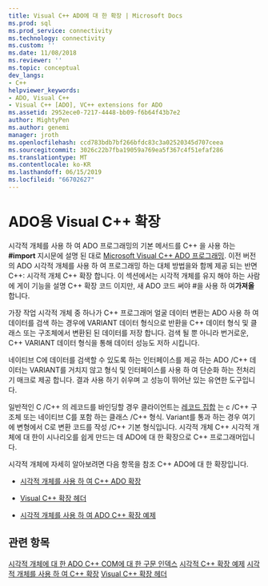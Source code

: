 ```yaml
---
title: Visual C++ ADO에 대 한 확장 | Microsoft Docs
ms.prod: sql
ms.prod_service: connectivity
ms.technology: connectivity
ms.custom: ''
ms.date: 11/08/2018
ms.reviewer: ''
ms.topic: conceptual
dev_langs:
- C++
helpviewer_keywords:
- ADO, Visual C++
- Visual C++ [ADO], VC++ extensions for ADO
ms.assetid: 2952ece0-7217-4448-bb09-f6b64f43b7e2
author: MightyPen
ms.author: genemi
manager: jroth
ms.openlocfilehash: ccd783bdb7bf266bfdc83c3a02520345d707ceea
ms.sourcegitcommit: 3026c22b7fba19059a769ea5f367c4f51efaf286
ms.translationtype: MT
ms.contentlocale: ko-KR
ms.lasthandoff: 06/15/2019
ms.locfileid: "66702627"
---
```

# <a name="visual-c-extensions-for-ado"></a>ADO용 Visual C++ 확장
시각적 개체를 사용 하 여 ADO 프로그래밍의 기본 메서드를 C++ 을 사용 하는 **#import** 지시문에 설명 된 대로 [Microsoft Visual C++ ADO 프로그래밍](../../../ado/guide/appendixes/visual-c-ado-programming.md). 이전 버전의 ADO 시각적 개체를 사용 하 여 프로그래밍 하는 대체 방법을와 함께 제공 되는 반면 C++: 시각적 개체 C++ 확장 합니다. 이 섹션에서는 시각적 개체를 유지 해야 하는 사람에 게이 기능을 설명 C++ 확장 코드 이지만, 새 ADO 코드 써야 #을 사용 하 여**가져올**합니다.

 가장 작업 시각적 개체 중 하나가 C++ 프로그래머 얼굴 데이터 변환는 ADO 사용 하 여 데이터를 검색 하는 경우에 VARIANT 데이터 형식으로 반환을 C++ 데이터 형식 및 클래스 또는 구조체에서 변환된 된 데이터를 저장 합니다. 검색 될 뿐 아니라 번거로운, C++ VARIANT 데이터 형식을 통해 데이터 성능도 저하 시킵니다.

 네이티브 C에 데이터를 검색할 수 있도록 하는 인터페이스를 제공 하는 ADO /C++ 데이터는 VARIANT를 거치지 않고 형식 및 인터페이스를 사용 하 여 단순화 하는 전처리기 매크로 제공 합니다. 결과 사용 하기 쉬우며 고 성능이 뛰어난 있는 유연한 도구입니다.

 일반적인 C /C++ 의 레코드를 바인딩할 경우 클라이언트는 [레코드 집합](../../../ado/reference/ado-api/recordset-object-ado.md) 는 c /C++ 구조체 또는 네이티브 C를 포함 하는 클래스 /C++ 형식. Variant를 통과 하는 경우 여기에 변형에서 C로 변환 코드를 작성 /C++ 기본 형식입니다. 시각적 개체 C++ 시각적 개체에 대 한이 시나리오를 쉽게 만드는 데 ADO에 대 한 확장으로 C++ 프로그래머입니다.

 시각적 개체에 자세히 알아보려면 다음 항목을 참조 C++ ADO에 대 한 확장입니다.

-   [시각적 개체를 사용 하 여 C++ ADO 확장](../../../ado/guide/appendixes/using-visual-c-extensions.md)

-   [Visual C++ 확장 헤더](../../../ado/guide/appendixes/visual-c-extensions-header.md)

-   [시각적 개체를 사용 하 여 ADO C++ 확장 예제](../../../ado/guide/appendixes/visual-c-extensions-example.md)

## <a name="see-also"></a>관련 항목
 [시각적 개체에 대 한 ADO C++ COM에 대 한 구문 인덱스](../../../ado/reference/ado-api/ado-for-visual-c-syntax-index-for-com.md) [시각적 C++ 확장 예제](../../../ado/guide/appendixes/visual-c-extensions-example.md) [시각적 개체를 사용 하 여 C++ 확장](../../../ado/guide/appendixes/using-visual-c-extensions.md) [Visual C++ 확장 헤더](../../../ado/guide/appendixes/visual-c-extensions-header.md)
